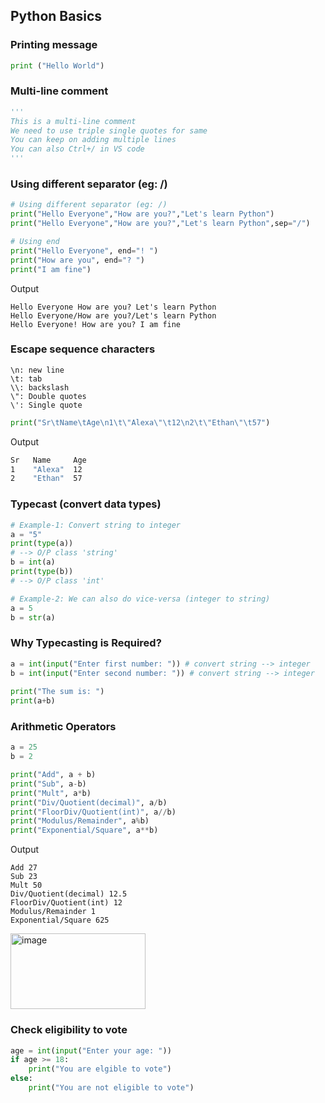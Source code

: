 ## Python Basics

### Printing message
```py
print ("Hello World")
```

### Multi-line comment
```py
'''
This is a multi-line comment
We need to use triple single quotes for same
You can keep on adding multiple lines
You can also Ctrl+/ in VS code
'''
```

### Using different separator (eg: /)
```py
# Using different separator (eg: /)
print("Hello Everyone","How are you?","Let's learn Python")
print("Hello Everyone","How are you?","Let's learn Python",sep="/")

# Using end
print("Hello Everyone", end="! ")
print("How are you", end="? ")
print("I am fine")
```
Output
```
Hello Everyone How are you? Let's learn Python
Hello Everyone/How are you?/Let's learn Python
Hello Everyone! How are you? I am fine
```

### Escape sequence characters
```
\n: new line
\t: tab
\\: backslash
\": Double quotes
\': Single quote
```
```py
print("Sr\tName\tAge\n1\t\"Alexa\"\t12\n2\t\"Ethan\"\t57")
```
Output
```sh
Sr   Name     Age
1    "Alexa"  12
2    "Ethan"  57
```

### Typecast (convert data types)
```py
# Example-1: Convert string to integer
a = "5"
print(type(a))
# --> O/P class 'string'
b = int(a)
print(type(b))
# --> O/P class 'int'

# Example-2: We can also do vice-versa (integer to string)
a = 5
b = str(a)
```

### Why Typecasting is Required?
```py
a = int(input("Enter first number: ")) # convert string --> integer
b = int(input("Enter second number: ")) # convert string --> integer
 
print("The sum is: ")
print(a+b)
```

### Arithmetic Operators
```py
a = 25
b = 2

print("Add", a + b)
print("Sub", a-b)
print("Mult", a*b)
print("Div/Quotient(decimal)", a/b)
print("FloorDiv/Quotient(int)", a//b)
print("Modulus/Remainder", a%b)
print("Exponential/Square", a**b)
```
Output
```
Add 27
Sub 23
Mult 50
Div/Quotient(decimal) 12.5
FloorDiv/Quotient(int) 12
Modulus/Remainder 1
Exponential/Square 625
```
<img width="216" height="121" alt="image" src="https://github.com/user-attachments/assets/5f6996a9-1120-4f4b-9b3a-a915b11c42a9" />


### Check eligibility to vote
```py
age = int(input("Enter your age: "))
if age >= 18:
    print("You are elgible to vote")
else:
    print("You are not eligible to vote")
```
